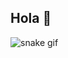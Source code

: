 ## Hola 👋

![snake gif](https://github.com/null3000/null3000/blob/output/github-contribution-grid-snake.svg)
